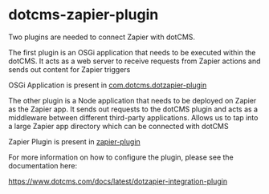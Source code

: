 # dotcms-zapier-plugin

Two plugins are needed to connect Zapier with dotCMS.

The first plugin is an OSGi application that needs to be executed within the dotCMS. It acts as a web server to receive requests from Zapier actions and sends out content for Zapier triggers

OSGi Application is present in [com.dotcms.dotzapier-plugin](com.dotcms.dotzapier-plugin)

The other plugin is a Node application that needs to be deployed on Zapier as the Zapier app. It sends out requests to the dotCMS plugin and acts as a middleware between different third-party applications. Allows us to tap into a large Zapier app directory which can be connected with dotCMS

Zapier Plugin is present in [zapier-plugin](zapier-plugin)

For more information on how to configure the plugin, please see the documentation here:

https://www.dotcms.com/docs/latest/dotzapier-integration-plugin


